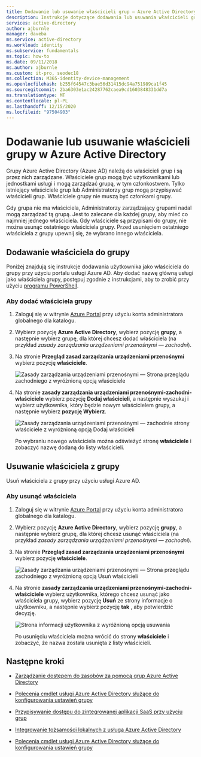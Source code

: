 ```yaml
---
title: Dodawanie lub usuwanie właścicieli grup — Azure Active Directory | Microsoft Docs
description: Instrukcje dotyczące dodawania lub usuwania właścicieli grup przy użyciu Azure Active Directory.
services: active-directory
author: ajburnle
manager: daveba
ms.service: active-directory
ms.workload: identity
ms.subservice: fundamentals
ms.topic: how-to
ms.date: 09/11/2018
ms.author: ajburnle
ms.custom: it-pro, seodec18
ms.collection: M365-identity-device-management
ms.openlocfilehash: b255f64547c3bae56d31415dc94a751989ca1f45
ms.sourcegitcommit: 2ba6303e1ac24287762caea9cd1603848331dd7a
ms.translationtype: MT
ms.contentlocale: pl-PL
ms.lasthandoff: 12/15/2020
ms.locfileid: "97504903"
---
```

# <a name="add-or-remove-group-owners-in-azure-active-directory"></a>Dodawanie lub usuwanie właścicieli grupy w Azure Active Directory
Grupy Azure Active Directory (Azure AD) należą do właścicieli grup i są przez nich zarządzane. Właściciele grup mogą być użytkownikami lub jednostkami usługi i mogą zarządzać grupą, w tym członkostwem. Tylko istniejący właściciele grup lub Administratorzy grup mogą przypisywać właścicieli grup. Właściciele grupy nie muszą być członkami grupy.

Gdy grupa nie ma właściciela, Administratorzy zarządzający grupami nadal mogą zarządzać tą grupą. Jest to zalecane dla każdej grupy, aby mieć co najmniej jednego właściciela. Gdy właściciele są przypisani do grupy, nie można usunąć ostatniego właściciela grupy. Przed usunięciem ostatniego właściciela z grupy upewnij się, że wybrano innego właściciela.

## <a name="add-an-owner-to-a-group"></a>Dodawanie właściciela do grupy
Poniżej znajdują się instrukcje dodawania użytkownika jako właściciela do grupy przy użyciu portalu usługi Azure AD. Aby dodać nazwę główną usługi jako właściciela grupy, postępuj zgodnie z instrukcjami, aby to zrobić przy użyciu [programu PowerShell](/powershell/module/Azuread/Add-AzureADGroupOwner).

### <a name="to-add-a-group-owner"></a>Aby dodać właściciela grupy
1. Zaloguj się w witrynie [Azure Portal](https://portal.azure.com) przy użyciu konta administratora globalnego dla katalogu.

2. Wybierz pozycję **Azure Active Directory**, wybierz pozycję **grupy**, a następnie wybierz grupę, dla której chcesz dodać właściciela (na przykład *zasady zarządzania urządzeniami przenośnymi — zachodni*).

3. Na stronie **Przegląd zasad zarządzania urządzeniami przenośnymi** wybierz pozycję **właściciele**.

    ![Zasady zarządzania urządzeniami przenośnymi — Strona przeglądu zachodniego z wyróżnioną opcją właściciele](media/active-directory-accessmanagement-managing-group-owners/add-owners-option-overview-blade.png)

4. Na stronie **zasady zarządzania urządzeniami przenośnymi-zachodni-właściciele** wybierz pozycję **Dodaj właścicieli**, a następnie wyszukaj i wybierz użytkownika, który będzie nowym właścicielem grupy, a następnie wybierz **pozycję Wybierz**.

    ![Zasady zarządzania urządzeniami przenośnymi — zachodnie strony właściciele z wyróżnioną opcją Dodaj właścicieli](media/active-directory-accessmanagement-managing-group-owners/add-owners-owners-blade.png)

    Po wybraniu nowego właściciela można odświeżyć stronę **właściciele** i zobaczyć nazwę dodaną do listy właścicieli.

## <a name="remove-an-owner-from-a-group"></a>Usuwanie właściciela z grupy
Usuń właściciela z grupy przy użyciu usługi Azure AD.

### <a name="to-remove-an-owner"></a>Aby usunąć właściciela
1. Zaloguj się w witrynie [Azure Portal](https://portal.azure.com) przy użyciu konta administratora globalnego dla katalogu.

2. Wybierz pozycję **Azure Active Directory**, wybierz pozycję **grupy**, a następnie wybierz grupę, dla której chcesz usunąć właściciela (na przykład *zasady zarządzania urządzeniami przenośnymi — zachodni*).

3. Na stronie **Przegląd zasad zarządzania urządzeniami przenośnymi** wybierz pozycję **właściciele**.

    ![Zasady zarządzania urządzeniami przenośnymi — Strona przeglądu zachodniego z wyróżnioną opcją Usuń właścicieli](media/active-directory-accessmanagement-managing-group-owners/remove-owners-option-overview-blade.png)

4. Na stronie **zasady zarządzania urządzeniami przenośnymi-zachodni-właściciele** wybierz użytkownika, którego chcesz usunąć jako właściciela grupy, wybierz pozycję **Usuń** ze strony informacje o użytkowniku, a następnie wybierz pozycję **tak** , aby potwierdzić decyzję.

    ![Strona informacji użytkownika z wyróżnioną opcją usuwania](media/active-directory-accessmanagement-managing-group-owners/remove-owner-info-blade.png)

    Po usunięciu właściciela można wrócić do strony **właściciele** i zobaczyć, że nazwa została usunięta z listy właścicieli.

## <a name="next-steps"></a>Następne kroki
- [Zarządzanie dostępem do zasobów za pomocą grup Azure Active Directory](active-directory-manage-groups.md)

- [Polecenia cmdlet usługi Azure Active Directory służące do konfigurowania ustawień grupy](../enterprise-users/groups-settings-cmdlets.md)

- [Przypisywanie dostępu do zintegrowanej aplikacji SaaS przy użyciu grup](../enterprise-users/groups-saasapps.md)

- [Integrowanie tożsamości lokalnych z usługą Azure Active Directory](../hybrid/whatis-hybrid-identity.md)

- [Polecenia cmdlet usługi Azure Active Directory służące do konfigurowania ustawień grupy](../enterprise-users/groups-settings-v2-cmdlets.md)
